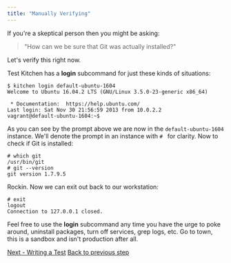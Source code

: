 ```yaml
---
title: "Manually Verifying"
---
```




If you're a skeptical person then you might be asking:

> "How can we be sure that Git was actually installed?"

Let's verify this right now.

Test Kitchen has a **login** subcommand for just these kinds of situations:

~~~
$ kitchen login default-ubuntu-1604
Welcome to Ubuntu 16.04.2 LTS (GNU/Linux 3.5.0-23-generic x86_64)

 * Documentation:  https://help.ubuntu.com/
Last login: Sat Nov 30 21:56:59 2013 from 10.0.2.2
vagrant@default-ubuntu-1604:~$
~~~

As you can see by the prompt above we are now in the `default-ubuntu-1604` instance. We'll denote the prompt in an instance with `# ` for clarity. Now to check if Git is installed:

~~~
# which git
/usr/bin/git
# git --version
git version 1.7.9.5
~~~

Rockin. Now we can exit out back to our workstation:

~~~
# exit
logout
Connection to 127.0.0.1 closed.
~~~

Feel free to use the **login** subcommand any time you have the urge to poke around, uninstall packages, turn off services, grep logs, etc. Go to town, this is a sandbox and isn't production after all.

<div class="sidebar--footer">
<a class="button primary-cta" href="/docs/getting-started/writing-test">Next - Writing a Test</a>
<a class="sidebar--footer--back" href="/docs/getting-started/running-converge">Back to previous step</a>
</div>
